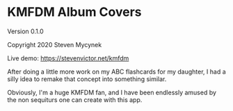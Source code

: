 # KMFDM Album Covers


Version 0.1.0

Copyright 2020 Steven Mycynek

Live demo: https://stevenvictor.net/kmfdm

After doing a little more work on my ABC flashcards for my daughter,
I had a silly idea to remake that concept into something similar.

Obviously, I'm a huge KMFDM fan, and I have been endlessly amused
by the non sequiturs one can create with this app.
